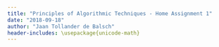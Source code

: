 ```yaml
---
title: "Principles of Algorithmic Techniques - Home Assignment 1"
date: "2018-09-18"
author: "Jaan Tollander de Balsch"
header-includes: \usepackage{unicode-math}
---
```

